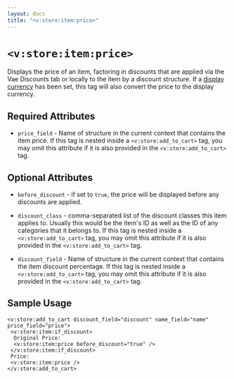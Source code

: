 ```yaml
---
layout: docs
title: "<v:store:item:price>"
---
```


# `<v:store:item:price>`

Displays the price of an item, factoring in discounts that are applied
via the Vae Discounts tab or locally to the item by a discount
structure. If a [display currency](#v_store_currency_select) has been
set, this tag will also convert the price to the display currency.

## Required Attributes

-   `price_field` - Name of structure in the current context that
    contains the item price. If this tag is nested inside a
    `<v:store:add_to_cart>` tag, you may omit this attribute if it is
    also provided in the `<v:store:add_to_cart>` tag.

## Optional Attributes

-   `before_discount` - if set to `true`, the price will be displayed
    before any discounts are applied.

-   `discount_class` - comma-separated list of the discount classes this
    item applies to. Usually this would be the item's ID as well as the
    ID of any categories that it belongs to. If this tag is nested
    inside a `<v:store:add_to_cart>` tag, you may omit this attribute if
    it is also provided in the `<v:store:add_to_cart>` tag.

-   `discount_field` - Name of structure in the current context that
    contains the item discount percentage. If this tag is nested inside
    a `<v:store:add_to_cart>` tag, you may omit this attribute if it is
    also provided in the `<v:store:add_to_cart>` tag.

## Sample Usage

    <v:store:add_to_cart discount_field="discount" name_field="name" price_field="price">
     <v:store:item:if_discount>
      Original Price: 
      <v:store:item:price before_discount="true" />
     </v:store:item:if_discount>
     Price:
     <v:store:item:price />
    </v:store:add_to_cart>

